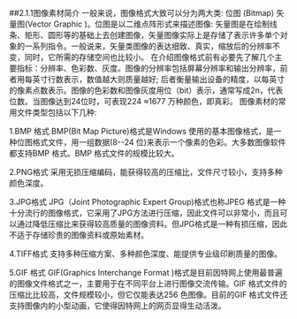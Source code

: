 ##2.1.1图像素材简介
一般来说，图像格式大致可以分为两大类: 位图 (Bitmap) 矢量图(Vector Graphic )。位图是以二维点阵形式来描述图像: 矢量图是在绘制线条、矩形、圆形等的基础上去创建图像，矢量图像实际上是存储了表示许多单个对象的一系列指令。一般说来，矢量类图像的表达细致、真实，缩放后的分辨率不变，同时，它所需的存储空间也比较小。
在介绍图像格式前有必要先了解几个主要指标：分辨率、色彩数、灰度。图像的分辨率包括屏幕分辨率和输出分辨率，前者用每英寸行数表示，数值越大则质量越好; 后者衡量输出设备的精度，以每英寸的像素点数表示。图像的色彩数和图像灰度用位（bit）表示，通常写成2n，代表位数。当图像达到24位时，可表现224 ≈1677 万种颜色，即真彩。
图像素材的常用文件类型包括以下几种:

1.BMP 格式
BMP(Bit Map Picture)格式是Windows 使用的基本图像格式，是一种位图格式文件，用一组数据(8--24 位)来表示一个像素的色彩。大多数图像软件都支持BMP 格式。BMP 格式文件的规模比较大。

2.PNG格式
采用无损压缩编码，能获得较高的压缩比，文件尺寸较小，支持多种颜色深度。

3.JPG格式
JPG（Joint Photographic Expert Group)格式也称JPEG 格式是一种十分流行的图像格式，它采用了JPG方法进行压缩，因此文件可以非常小，而且可以通过降低压缩比来获得较高质量的图像资料。但JPG格式是一种有损压缩，因此不适于存储珍贵的图像资料或原始素材。

4.TIFF格式
支持多种压缩方案、多种颜色深度、能提供专业级印刷质量的图像。

5.GIF 格式
GIF(Graphics Interchange Format )格式是目前因特网上使用最普遍的图像文件格式之一，主要用于在不同平台上进行图像交流传输。GIF 格式文件的压缩比比较高，文件规模较小，但它仅能表达256 色图像。目前的GIF 格式文件还支持图像内的小型动画，它使得因特网上的网页显得生动活泼。


